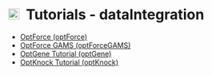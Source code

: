 # <img src="http://gibbs.unal.edu.co/cobradoc/cobratoolbox/img/icon_design.png" height="22px">&nbsp;&nbsp;Tutorials - dataIntegration

- [OptForce (optForce)](optForce)
- [OptForce GAMS (optForceGAMS)](optForceGAMS)
- [OptGene Tutorial (optGene)](optGene)
- [OptKnock Tutorial (optKnock)](optKnock)